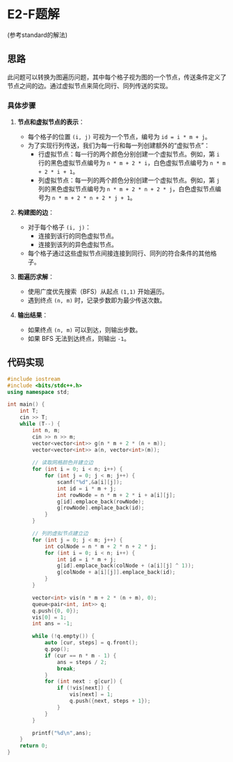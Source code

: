 # E2-F题解
(参考standard的解法)

## 思路
此问题可以转换为图遍历问题，其中每个格子视为图的一个节点，传送条件定义了节点之间的边。通过虚拟节点来简化同行、同列传送的实现。

### 具体步骤
1. **节点和虚拟节点的表示**：
   - 每个格子的位置 `(i, j)` 可视为一个节点，编号为 `id = i * m + j`。
   - 为了实现行列传送，我们为每一行和每一列创建额外的“虚拟节点”：
     - 行虚拟节点：每一行的两个颜色分别创建一个虚拟节点。例如，第 `i` 行的黑色虚拟节点编号为 `n * m + 2 * i`，白色虚拟节点编号为 `n * m + 2 * i + 1`。
     - 列虚拟节点：每一列的两个颜色分别创建一个虚拟节点。例如，第 `j` 列的黑色虚拟节点编号为 `n * m + 2 * n + 2 * j`，白色虚拟节点编号为 `n * m + 2 * n + 2 * j + 1`。

2. **构建图的边**：
   - 对于每个格子 `(i, j)`：
     - 连接到该行的同色虚拟节点。
     - 连接到该列的异色虚拟节点。
   - 每个格子通过这些虚拟节点间接连接到同行、同列的符合条件的其他格子。

3. **图遍历求解**：
   - 使用广度优先搜索（BFS）从起点 `(1,1)` 开始遍历。
   - 遇到终点 `(n, m)` 时，记录步数即为最少传送次数。

4. **输出结果**：
   - 如果终点 `(n, m)` 可以到达，则输出步数。
   - 如果 BFS 无法到达终点，则输出 `-1`。

## 代码实现
```cpp
#include iostream
#include <bits/stdc++.h>
using namespace std;

int main() {
    int T;
    cin >> T;
    while (T--) {
        int n, m;
        cin >> n >> m;
        vector<vector<int>> g(n * m + 2 * (n + m));
        vector<vector<int>> a(n, vector<int>(m));
        
        // 读取网格颜色并建立边
        for (int i = 0; i < n; i++) {
            for (int j = 0; j < m; j++) {
                scanf("%d",&a[i][j]);
                int id = i * m + j;
                int rowNode = n * m + 2 * i + a[i][j];
                g[id].emplace_back(rowNode);
                g[rowNode].emplace_back(id);
            }
        }

        // 列的虚拟节点建立边
        for (int j = 0; j < m; j++) {
            int colNode = n * m + 2 * n + 2 * j;
            for (int i = 0; i < n; i++) {
                int id = i * m + j;
                g[id].emplace_back(colNode + (a[i][j] ^ 1));
                g[colNode + a[i][j]].emplace_back(id);
            }
        }

        vector<int> vis(n * m + 2 * (n + m), 0);
        queue<pair<int, int>> q;
        q.push({0, 0});
        vis[0] = 1;
        int ans = -1;

        while (!q.empty()) {
            auto [cur, steps] = q.front();
            q.pop();
            if (cur == n * m - 1) {
                ans = steps / 2;
                break;
            }
            for (int next : g[cur]) {
                if (!vis[next]) {
                    vis[next] = 1;
                    q.push({next, steps + 1});
                }
            }
        }

        printf("%d\n",ans);
    }
    return 0;
}
